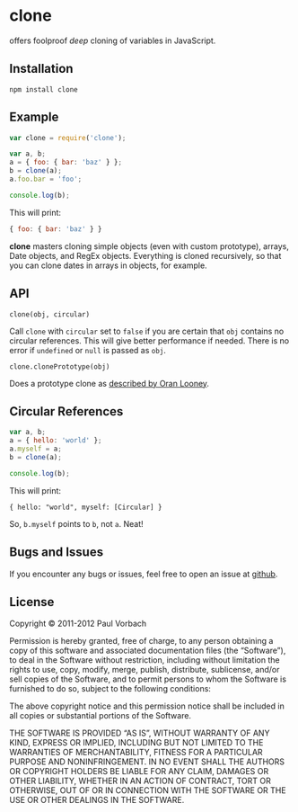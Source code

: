 # clone

offers foolproof _deep_ cloning of variables in JavaScript.

## Installation

```
npm install clone
```

## Example

```js
var clone = require('clone');

var a, b;
a = { foo: { bar: 'baz' } };
b = clone(a);
a.foo.bar = 'foo';

console.log(b);
```

This will print:

```js
{ foo: { bar: 'baz' } }
```

**clone** masters cloning simple objects (even with custom prototype), arrays,
Date objects, and RegEx objects. Everything is cloned recursively, so that you
can clone dates in arrays in objects, for example.

## API

`clone(obj, circular)`

Call `clone` with `circular` set to `false` if you are certain that `obj`
contains no circular references. This will give better performance if needed.
There is no error if `undefined` or `null` is passed as `obj`.

`clone.clonePrototype(obj)`

Does a prototype clone as
[described by Oran Looney](http://oranlooney.com/functional-javascript/).

## Circular References

```js
var a, b;
a = { hello: 'world' };
a.myself = a;
b = clone(a);

console.log(b);
```

This will print:

```
{ hello: "world", myself: [Circular] }
```

So, `b.myself` points to `b`, not `a`. Neat!

## Bugs and Issues

If you encounter any bugs or issues, feel free to open an issue at
[github](https://github.com/pvorb/node-clone/issues).

## License

Copyright © 2011-2012 Paul Vorbach

Permission is hereby granted, free of charge, to any person obtaining a copy of
this software and associated documentation files (the “Software”), to deal in
the Software without restriction, including without limitation the rights to
use, copy, modify, merge, publish, distribute, sublicense, and/or sell copies of
the Software, and to permit persons to whom the Software is furnished to do so,
subject to the following conditions:

The above copyright notice and this permission notice shall be included in all
copies or substantial portions of the Software.

THE SOFTWARE IS PROVIDED “AS IS”, WITHOUT WARRANTY OF ANY KIND, EXPRESS OR
IMPLIED, INCLUDING BUT NOT LIMITED TO THE WARRANTIES OF MERCHANTABILITY, FITNESS
FOR A PARTICULAR PURPOSE AND NONINFRINGEMENT. IN NO EVENT SHALL THE AUTHORS OR
COPYRIGHT HOLDERS BE LIABLE FOR ANY CLAIM, DAMAGES OR OTHER LIABILITY, WHETHER
IN AN ACTION OF CONTRACT, TORT OR OTHERWISE, OUT OF OR IN CONNECTION WITH THE
SOFTWARE OR THE USE OR OTHER DEALINGS IN THE SOFTWARE.
